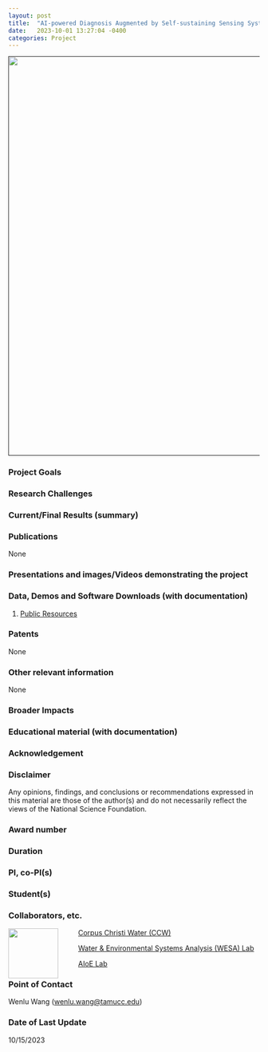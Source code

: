 ```yaml
---
layout: post
title:  "AI-powered Diagnosis Augmented by Self-sustaining Sensing System for Intelligent Wastewater Infrastructure Management"
date:   2023-10-01 13:27:04 -0400
categories: Project
---
```


<a href=""> <img align="center" src="{{ site.url }}{{ site.baseurl }}/images/water.png" style="width: 800px; box-shadow: none;"></a><br>


### Project Goals

### Research Challenges

### Current/Final Results (summary)

### Publications

   None

### Presentations and images/Videos demonstrating the project

### Data, Demos and Software Downloads (with documentation)

   1. [Public Resources](https://github.com/VV123/AI4Hydro)

### Patents
  
   None

### Other relevant information

   None

### Broader Impacts


### Educational material (with documentation)

### Acknowledgement

### Disclaimer

   Any opinions, findings, and conclusions or recommendations expressed in this material are those of the author(s) and do not necessarily reflect the views of the National Science Foundation.

### Award number

### Duration

### PI, co-PI(s)

### Student(s)

### Collaborators, etc.
   
   <img align="left" src="{{ site.url }}{{ site.baseurl }}/images/ccw.png" width="100px" style="margin-right:40px"> [Corpus Christi Water (CCW)](https://www.cctexas.com/departments/water-department)

   [Water & Environmental Systems Analysis (WESA) Lab](https://www.wesalab.com/)

   [AIoE Lab](https://sites.google.com/view/iot-laboratory)


### Point of Contact

   Wenlu Wang (wenlu.wang@tamucc.edu)


### Date of Last Update

   10/15/2023



